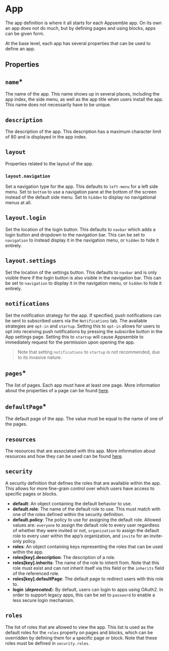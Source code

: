 # App

The app definition is where it all starts for each Appsemble app. On its own an app does not do
much, but by defining pages and using blocks, apps can be given form.

At the base level, each app has several properties that can be used to define an app.

## Properties

## `name`\*

The name of the app. This name shows up in several places, including the app index, the side menu,
as well as the app title when users install the app. This name does not necessarily have to be
unique.

## `description`

The description of the app. This description has a maximum character limit of 80 and is displayed in
the app index.

## `layout`

Properties related to the layout of the app.

### `layout.navigation`

Set a navigation type for the app. This defaults to `left-menu` for a left side menu. Set to
`bottom` to use a navigation pane at the bottom of the screen instead of the default side menu. Set
to `hidden` to display no navigational menus at all.

## `layout.login`

Set the location of the login button. This defaults to `navbar` which adds a login button and
dropdown to the navigation bar. This can be set to `navigation` to instead display it in the
navigation menu, or `hidden` to hide it entirely.

## `layout.settings`

Set the location of the settings button. This defaults to `navbar` and is only visible there if the
login button is also visible in the navigation bar. This can be set to `navigation` to display it in
the navigation menu, or `hidden` to hide it entirely.

## `notifications`

Set the notification strategy for the app. If specified, push notifications can be sent to
subscribed users via the `Notifications` tab. The available strategies are `opt-in` and `startup`.
Setting this to `opt-in` allows for users to opt into receiving push notifications by pressing the
subscribe button in the App settings page. Setting this to `startup` will cause Appsemble to
immediately request for the permission upon opening the app.

> Note that setting `notifications` to `startup` is not recommended, due to its invasive nature.

## `pages`\*

The list of pages. Each app must have at least one page. More information about the properties of a
page can be found [here](page.md).

## `defaultPage`\*

The default page of the app. The value must be equal to the name of one of the pages.

## `resources`

The resources that are associated with this app. More information about resources and how they can
be used can be found [here](../guide/resources.md).

## `security`

A security definition that defines the roles that are available within the app. This allows for more
fine-grain control over which users have access to specific pages or blocks.

- **default**: An object containing the default behavior to use.
- **default.role**: The name of the default role to use. This must match with one of the roles
  defined within the security definition.
- **default.policy**: The policy to use for assigning the default role. Allowed values are:
  `everyone` to assign the default role to every user regardless of whether they were invited or
  not, `organization` to assign the default role to every user within the app’s organization, and
  `invite` for an invite-only policy.
- **roles**: An object containing keys representing the roles that can be used within the app.
- **roles\[key].description**: The description of a role.
- **roles\[key].inherits**: The name of the role to inherit from. Note that this role must exist and
  can not inherit itself via this field or the `inherits` field of the referenced role.
- **roles\[key].defaultPage**: The default page to redirect users with this role to.
- **login** (_**deprecated**_): By default, users can login to apps using OAuth2. In order to
  support legacy apps, this can be set to `password` to enable a less secure login mechanism.

## `roles`

The list of roles that are allowed to view the app. This list is used as the default roles for the
`roles` property on pages and blocks, which can be overridden by defining them for a specific page
or block. Note that these roles must be defined in `security.roles`.
